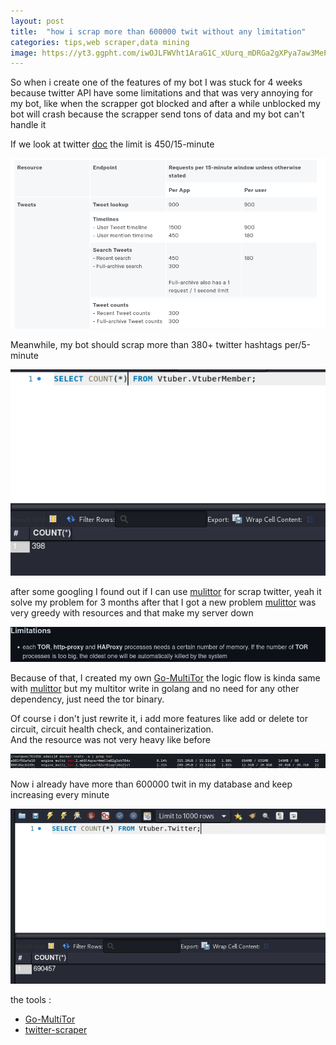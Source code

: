 ```yaml
---
layout: post
title:  "how i scrap more than 600000 twit without any limitation"
categories: tips,web scraper,data mining
image: https://yt3.ggpht.com/iwOJLFWVht1AraG1C_xUurq_mDRGa2gXPya7aw3MePAI1mtaB7slsb1jX6xzjNMcodUIeQPKWQ=s800-c-k-c0x00ffffff-no-rj
---
```


So when i create one of the features of my bot I was stuck for 4 weeks because twitter API have some limitations and that was very annoying for my bot, like when the scrapper got blocked and after a while unblocked my bot will crash because the scrapper send tons of data and my bot can't handle it

If we look at twitter [doc](https://developer.twitter.com/en/docs/twitter-api/rate-limits) the limit is 450/15-minute

![1.png](../../assets/img/tor/1.png)

Meanwhile, my bot should scrap more than 380+ twitter hashtags per/5-minute

![2.png](../../assets/img/tor/2.png)

after some googling I found out if I can use [mulittor](https://github.com/trimstray/multitor) for scrap twitter, yeah it solve my problem for 3 months after that I got a new problem [mulittor](https://github.com/trimstray/multitor) was very greedy with resources and that make my server down 

![3.png](../../assets/img/tor/3.png)

Because of that, I created my own [Go-MultiTor](https://github.com/JustHumanz/Go-MultiTor) the logic flow is kinda same with [mulittor](https://github.com/trimstray/multitor) but my multitor write in golang and no need for any other dependency, just need the tor binary.

Of course i don't just rewrite it, i add more features like add or delete tor circuit, circuit health check, and containerization.  
And the resource was not very heavy like before

![4.png](../../assets/img/tor/4.png)


Now i already have more than 600000 twit in my database and keep increasing every minute 

![5.png](../../assets/img/tor/5.png)

the tools :
- [Go-MultiTor](https://github.com/JustHumanz/Go-MultiTor)
- [twitter-scraper](https://github.com/n0madic/twitter-scraper)